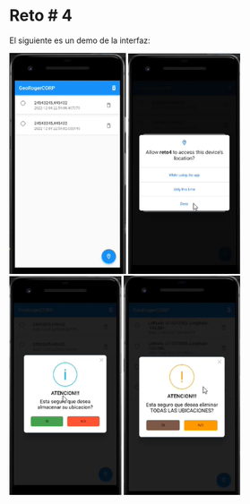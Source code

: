 # Reto # 4

El siguiente es un demo de la interfaz:

<img src="https://github.com/AriMangata/Reto4/blob/main/1.png" width="208" />  <img src="https://github.com/AriMangata/Reto4/blob/main/2.png" width="200" />
<img src="https://github.com/AriMangata/Reto4/blob/main/3.png" width="200" />  <img src="https://github.com/AriMangata/Reto4/blob/main/4.png" width="208" />
